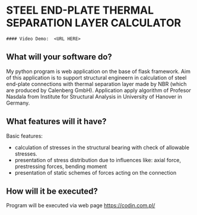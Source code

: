 # STEEL END-PLATE THERMAL SEPARATION LAYER CALCULATOR
    #### Video Demo:  <URL HERE>

## What will your software do?
My python program is web application on the base of flask framework. Aim of this application is to support structural engineern in calculation of steel end-plate connections with thermal separation layer made by NBR (which are produced by Calenberg GmbH). Application apply algorithm of Profesor Nasdala from Institute for Structural Analysis in University of Hanover in Germany.
    
## What features will it have?
Basic features:
- calculation of stresses in the structural bearing with check of allowable stresses.
- presentation of stress distribution due to influences like: axial force, prestressing forces, bending moment
- presentation of static schemes of forces acting on the connection

## How will it be executed?
Program will be executed via web page https://codin.com.pl/
